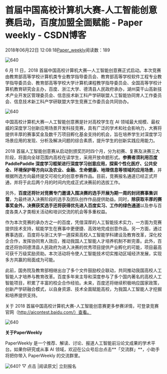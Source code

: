 
# 首届中国高校计算机大赛-人工智能创意赛启动，百度加盟全面赋能 - Paper weekly - CSDN博客


2018年06月22日 12:08:18[Paper_weekly](https://me.csdn.net/c9Yv2cf9I06K2A9E)阅读数：189


![640](https://ss.csdn.net/p?https://mmbiz.qpic.cn/mmbiz_gif/VBcD02jFhglvE3hJ6tARHlod6ez4ATnjlajSQibq6IPhib2iag2Dibyb8RRHEcWHI6GO6tNW8XPqQ8Cn1vEicCgUibVg/640)

6 月 11 日，2018 首届中国高校计算机大赛—人工智能创意赛正式启动。本次竞赛由教育部高等学校计算机类专业教学指导委员会、教育部高等学校软件工程专业教学指导委员会、教育部高等学校大学计算机课程教学指导委员会、全国高等学校计算机教育研究会主办，百度、浙江大学、德清县人民政府承办，湖州莫干山高新技术产业开发区管理委员会、信息技术新工科产学研联盟人工智能协同育人工作委员会、信息技术新工科产学研联盟大学生竞赛工作委员会共同协办。

![640](https://ss.csdn.net/p?https://mmbiz.qpic.cn/mmbiz_jpg/VBcD02jFhglvE3hJ6tARHlod6ez4ATnjMRobWQ32VPphnjkruleIvxGAe9wBvXpBJ4ZW3icmKWicFyC4SuF0iccyg/640)

中国高校计算机大赛—人工智能创意赛是针对高校学生在 AI 领域最大规模、最权威的深度学习创新应用场景开发科技竞赛，具有广泛的学术和社会影响力，大赛将提供丰厚的赛事奖金及数千万项目孵化基金支持的机会，旨在培养学生对深度学习场景应用的发现、分析及解决问题的综合素质，提升学生的创新实践应用能力。

2018 首届人工智能创意赛从启动到颁奖历时四个月，分为初赛、复赛及决赛三大阶段，将面向全球范围内高校在读学生，采用开放命题形式。**参赛者须利用百度 PaddlePaddle 深度学习框架进行深度学习创意应用，探索个性化医疗、公共安全、环境保护等方向以及农业、金融、生命健康、地理信息等领域的应用场景**，并根据所选方向最终提交可视化的创意参赛作品。目前，竞赛报名通道已经正式开通，并将于此后两个月的时间内完成正式决赛前的选拔工作。

另外，**百度还将针对竞赛专门邀请入围决赛的选手开展为期一周的封闭赛事集训营**，为最终进入决赛阶段的选手及团队创作作品提供助益。同时，**除获取丰厚的赛事奖金外，决赛获奖选手还将获得优先进入百度实习、工作的绿色通道**以及参与百度各类人才类相关活动和培训交流的机会等多重权益。

作为本次竞赛的承办方之一的百度，凭借深厚的人工智能技术实力，一方面为竞赛提供技术支持，赋能学生在赛事中更便捷、高效地完成创意作品。另一方面，通过赛事选拔，百度将与浙江大学一道探索高校人工智能学科建设及教育改革，深化校企合作，发挥协同育人效应，推动我国人工智能人才培养机制不断完善。此外，百度还将协同德清县人民政府为进入决赛的优秀项目提供产业孵化的可能，项目最高可获千万级奖励资助。本次活动将令使人工智能技术切实推动区域经济发展，实现多方共赢的局面成为可能。

此前，国务院及教育部相继出台了多个文件鼓励校企联动，共同推动我国高校人工智能人才培养与教育改革。百度多年来主导和深度参与了多个国内著名的高校人工智能项目，积累了丰富的校企合作经验。未来，百度还将继续积极响应国家政策，创新产学研融合模式，以自身资源、技术全面赋能高校，为我国人工智能人才挖掘和培养提供支持。

关于 2018 首届中国高校计算机大赛-人工智能创意赛更多参赛详情，可登录竞赛官网（http://aicontest.baidu.com/）查看。

![640](https://ss.csdn.net/p?https://mmbiz.qpic.cn/mmbiz_jpg/VBcD02jFhglvE3hJ6tARHlod6ez4ATnjUsjicyn6qavGM4GM6ydYKqsX9mAibTEFicKQxocef8qfwzbK2iaBTfVXibw/640)


**关于PaperWeekly**

PaperWeekly 是一个推荐、解读、讨论、报道人工智能前沿论文成果的学术平台。如果你研究或从事 AI 领域，欢迎在公众号后台点击**「交流群」**，小助手将把你带入 PaperWeekly 的交流群里。

![640?](https://ss.csdn.net/p?https://mmbiz.qpic.cn/mmbiz_gif/VBcD02jFhgl9qrwuXS7D8F2ZLyZNmqfWibCVlSbGBVCrd80blia0iaiaKuVk5p1tWP8tCaIiaYxiaQwiacIOlu9yOw6Mg/640?)
▽ 点击 |阅读原文| 立刻报名


